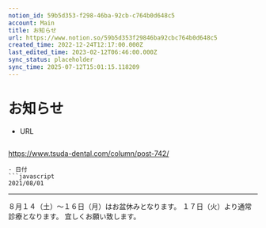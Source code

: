 ```yaml
---
notion_id: 59b5d353-f298-46ba-92cb-c764b0d648c5
account: Main
title: お知らせ
url: https://www.notion.so/59b5d353f29846ba92cbc764b0d648c5
created_time: 2022-12-24T12:17:00.000Z
last_edited_time: 2023-02-12T06:46:00.000Z
sync_status: placeholder
sync_time: 2025-07-12T15:01:15.118209
---
```

# お知らせ

- URL
  ```javascript
https://www.tsuda-dental.com/column/post-742/
  ```
- 日付
  ```javascript
2021/08/01
  ```
---
８月１４（土）〜１６日（月）はお盆休みとなります。
１７日（火）より通常診療となります。
宜しくお願い致します。